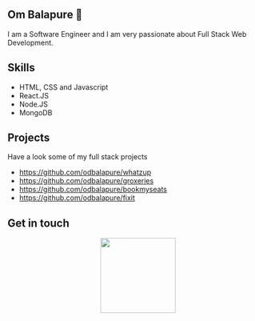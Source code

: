 ## Om Balapure 👋

I am a Software Engineer and I am very passionate about Full Stack Web Development.

## Skills
- HTML, CSS and Javascript
- React.JS
- Node.JS
- MongoDB

## Projects
Have a look some of my full stack projects
- https://github.com/odbalapure/whatzup
- https://github.com/odbalapure/groxeries
- https://github.com/odbalapure/bookmyseats
- https://github.com/odbalapure/fixit

## Get in touch
<div align="center" style="d-flex justify-content-center">
  <img height="15px" src="https://user-images.githubusercontent.com/83666636/158325600-36104f37-7d14-4b53-bb82-8704c32ba1e3.svg" />
  <img height=150px src="https://user-images.githubusercontent.com/83666636/158325609-43160912-9541-4eeb-97a1-9d9fd5af4579.svg" />
</div>

<!--
Here are some ideas to get you started:

- 🔭 I’m currently working on ... a side project
- 🌱 I’m currently learning ... MERN stack
- 💬 Ask me about ... Anything
- 📫 How to reach me: ... ombalapure@outlook.com
- 😄 Pronouns: ... He/Him
- ⚡ Fun fact: ...
-->


